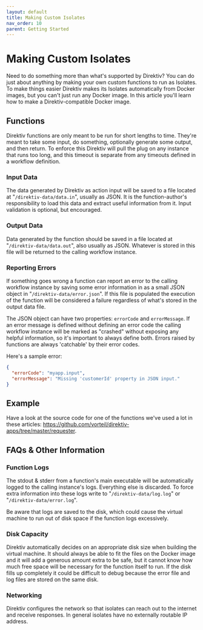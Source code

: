 ```yaml
---
layout: default
title: Making Custom Isolates
nav_order: 10
parent: Getting Started
---
```

# Making Custom Isolates

Need to do something more than what's supported by Direktiv? You can do just about anything by making your own custom functions to run as Isolates. To make things easier Direktiv makes its Isolates automatically from Docker images, but you can't just run any Docker image. In this article you'll learn how to make a Direktiv-compatible Docker image.

## Functions

Direktiv functions are only meant to be run for short lengths to time. They're meant to take some input, do something, optionally generate some output, and then return. To enforce this Direktiv will pull the plug on any instance that runs too long, and this timeout is separate from any timeouts defined in a workflow definition.

### Input Data

The data generated by Direktiv as action input will be saved to a file located at "`/direktiv-data/data.in`", usually as JSON. It is the function-author's responsibility to load this data and extract useful information from it. Input validation is optional, but encouraged.

### Output Data 

Data generated by the function should be saved in a file located at "`/direktiv-data/data.out`", also usually as JSON. Whatever is stored in this file will be returned to the calling workflow instance. 

### Reporting Errors

If something goes wrong a function can report an error to the calling workflow instance by saving some error information in as a small JSON object in "`/direktiv-data/error.json`". If this file is populated the execution of the function will be considered a failure regardless of what's stored in the output data file.

The JSON object can have two properties: `errorCode` and `errorMessage`. If an error message is defined without defining an error code the calling workflow instance will be marked as "crashed" without exposing any helpful information, so it's important to always define both. Errors raised by functions are always 'catchable' by their error codes.

Here's a sample error:

```json
{
  "errorCode": "myapp.input",
  "errorMessage": "Missing 'customerId' property in JSON input."
}
```

## Example

Have a look at the source code for one of the functions we've used a lot in these articles: https://github.com/vorteil/direktiv-apps/tree/master/requester.

## FAQs & Other Information 

### Function Logs 

The stdout & stderr from a function's main executable will be automatically logged to the calling instance's logs. Everything else is discarded. To force extra information into these logs write to "`/direktiv-data/log.log`" or "`/direktiv-data/error.log`".

Be aware that logs are saved to the disk, which could cause the virtual machine to run out of disk space if the function logs excessively.

### Disk Capacity

Direktiv automatically decides on an appropriate disk size when building the virtual machine. It should always be able to fit the files on the Docker image and it will add a generous amount extra to be safe, but it cannot know how much free space will be necessary for the function itself to run. If the disk fills up completely it could be difficult to debug because the error file and log files are stored on the same disk. 

### Networking

Direktiv configures the network so that isolates can reach out to the internet and receive responses. In general isolates have no externally routable IP address.
